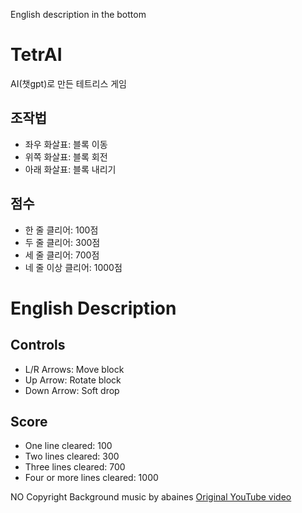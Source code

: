 English description in the bottom

# TetrAI
AI(챗gpt)로 만든 테트리스 게임

## 조작법
- 좌우 화살표: 블록 이동
- 위쪽 화살표: 블록 회전
- 아래 화살표: 블록 내리기

## 점수
- 한 줄 클리어: 100점
- 두 줄 클리어: 300점
- 세 줄 클리어: 700점
- 네 줄 이상 클리어: 1000점

# English Description

## Controls
- L/R Arrows: Move block
- Up Arrow: Rotate block
- Down Arrow: Soft drop

## Score
- One line cleared: 100
- Two lines cleared: 300
- Three lines cleared: 700
- Four or more lines cleared: 1000

NO Copyright Background music by abaines
[Original YouTube video](https://www.youtube.com/watch?v=ZOZBnthb_xc)
